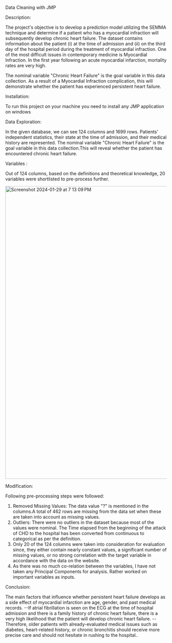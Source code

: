 Data Cleaning with JMP

Description:

The project's objective is to develop a prediction model utilizing the SEMMA technique and determine if a patient who has a myocardial infraction will subsequently develop chronic heart failure. The dataset contains information about the patient 
(i) at the time of admission and 
(ii) on the third day of the hospital period during the treatment of myocardial infraction. One of the most difficult issues in contemporary medicine is Myocardial Infraction. In the first year following an acute myocardial infarction, mortality rates are very high. 

The nominal variable "Chronic Heart Failure" is the goal variable in this data collection. As a result of a Myocardial Infraction complication, this will demonstrate whether the patient has experienced persistent heart failure.


Installation:

To run this project on your machine you need to install any JMP application on windows


Data Exploration:

In the given database, we can see 124 columns and 1699 rows. Patients' independent statistics, their state at the time of admission, and their medical history are represented.
The nominal variable "Chronic Heart Failure" is the goal variable in this data collection.This will reveal whether the patient has encountered chronic heart failure.

Variables :

Out of 124 columns, based on the definitions and theoretical knowledge, 20 variables were shortlisted to pre-process further.

<img width="911" alt="Screenshot 2024-01-29 at 7 13 09 PM" src="https://github.com/deepthipaimanoor/Data-cleaning-using-JMP/assets/155695373/493eca07-5439-448f-9b2b-4c0b6f85e4e8">



Modification:

Following pre-processing steps were followed: 
1. Removed Missing Values: The data value "?" is mentioned in the columns.A total of 462 rows are missing from the data set when these are taken into account as missing values.
2. Outliers: There were no outliers in the dataset because most of the values were nominal.
The Time elapsed from the beginning of the attack of CHD to the hospital has been converted from continuous to categorical as per the definition.
3. Only 20 of the 124 columns were taken into consideration for evaluation since, they either contain nearly constant values, a significant number of missing values, or no strong correlation with the target variable in accordance with the data on the website.
4. As there was no much co-relation between the variables, I have not taken any Principal Components for analysis. Rather worked on important variables as inputs.

Conclusion:

The main factors that influence whether persistent heart failure develops as a side effect of myocardial infarction are age, gender, and past medical records.
--If atrial fibrillation is seen on the ECG at the time of hospital admission and there is a family history of chronic heart failure, there is a very high likelihood that the patient will develop chronic heart failure.
--Therefore, older patients with already-evaluated medical issues such as diabetes, heart-related history, or chronic bronchitis should receive more precise care and should not hesitate in rushing to the hospital..
